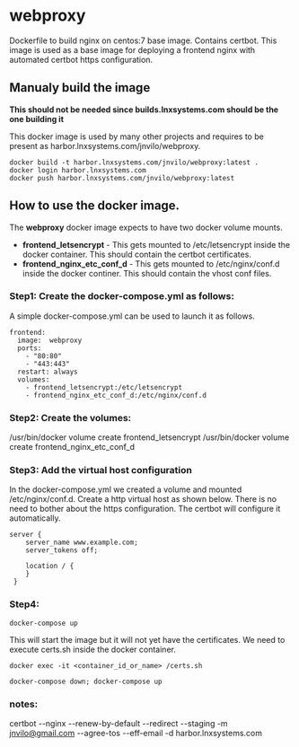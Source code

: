 # webproxy

Dockerfile to build nginx on centos:7 base image. Contains certbot. This image is used as a base image for deploying a frontend nginx with automated certbot https configuration. 

## Manualy build the image
**This should not be needed since builds.lnxsystems.com should be the one building it** 

This docker image is used by many other projects and requires to be present as harbor.lnxsystems.com/jnvilo/webproxy. 

```
docker build -t harbor.lnxsystems.com/jnvilo/webproxy:latest .
docker login harbor.lnxsystems.com
docker push harbor.lnxsystems.com/jnvilo/webproxy:latest
```


## How to use the docker image.

The **webproxy** docker image expects to have two docker volume mounts. 

* **frontend_letsencrypt** - This gets mounted to /etc/letsencrypt inside the docker container. This should contain the certbot certificates. 
* **frontend_nginx_etc_conf_d** - This gets mounted to /etc/nginx/conf.d inside the docker continer. This should contain the vhost conf files. 

### Step1: Create the docker-compose.yml as follows: 

A simple docker-compose.yml can be used to launch it as follows.

```
frontend:
  image:  webproxy
  ports:
    - "80:80"
    - "443:443"
  restart: always
  volumes:
    - frontend_letsencrypt:/etc/letsencrypt
    - frontend_nginx_etc_conf_d:/etc/nginx/conf.d                                                   
```
### Step2: Create the volumes: 

/usr/bin/docker volume create frontend_letsencrypt
/usr/bin/docker volume create frontend_nginx_etc_conf_d


### Step3: Add the virtual host configuration 

In the docker-compose.yml we created a volume and mounted /etc/nginx/conf.d. Create a http virtual host as shown below. There 
is no need to bother about the https configuration. The certbot will configure it automatically. 

```
server {
    server_name www.example.com;
    server_tokens off;
    
    location / {
    }
 }
```

### Step4: 

```
docker-compose up 
```
This will start the image but it will not yet have the certificates. We need to execute certs.sh inside the docker container. 


```
docker exec -it <container_id_or_name> /certs.sh
```

```
docker-compose down; docker-compose up
```



### notes:

certbot --nginx --renew-by-default   --redirect --staging -m jnvilo@gmail.com --agree-tos --eff-email -d harbor.lnxsystems.com 
